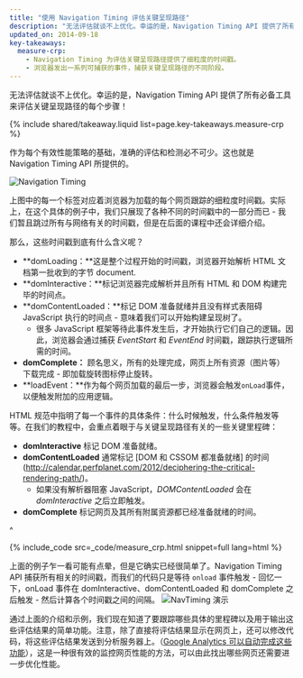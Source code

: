 ```yaml
---
title: "使用 Navigation Timing 评估关键呈现路径"
description: "无法评估就谈不上优化。幸运的是，Navigation Timing API 提供了所有必备工具来评估关键呈现路径的每个步骤！"
updated_on: 2014-09-18
key-takeaways:
  measure-crp:
    - Navigation Timing 为评估关键呈现路径提供了细粒度的时间戳。
    - 浏览器发出一系列可捕获的事件，捕获关键呈现路径的不同阶段。
---
```


<p class="intro">
  无法评估就谈不上优化。幸运的是，Navigation Timing API 提供了所有必备工具来评估关键呈现路径的每个步骤！
</p>


{% include shared/takeaway.liquid list=page.key-takeaways.measure-crp %}

作为每个有效性能策略的基础，准确的评估和检测必不可少。这也就是 Navigation Timing API 所提供的。

<img src="images/dom-navtiming.png" class="center" alt="Navigation Timing">

上图中的每一个标签对应着浏览器为加载的每个网页跟踪的细粒度时间戳。实际上，在这个具体的例子中，我们只展现了各种不同的时间戳中的一部分而已 - 我们暂且跳过所有与网络有关的时间戳，但是在后面的课程中还会详细介绍。

那么，这些时间戳到底有什么含义呢？

* **domLoading：**这是整个过程开始的时间戳，浏览器开始解析 HTML 文档第一批收到的字节
  document.
* **domInteractive：**标记浏览器完成解析并且所有 HTML 和 DOM 构建完毕的时间点。
* **domContentLoaded：**标记 DOM 准备就绪并且没有样式表阻碍 JavaScript 执行的时间点 - 意味着我们可以开始构建呈现树了。
    * 很多 JavaScript 框架等待此事件发生后，才开始执行它们自己的逻辑。因此，浏览器会通过捕获 _EventStart_ 和 _EventEnd_ 时间戳，跟踪执行逻辑所需的时间。
* **domComplete：** 顾名思义，所有的处理完成，网页上所有资源（图片等） 下载完成 - 即加载旋转图标停止旋转。
* **loadEvent：**作为每个网页加载的最后一步，浏览器会触发`onLoad`事件，以便触发附加的应用逻辑。

HTML 规范中指明了每一个事件的具体条件：什么时候触发，什么条件触发等等。在我们的教程中，会重点着眼于与关键呈现路径有关的一些关键里程碑：

* **domInteractive** 标记 DOM 准备就绪。
* **domContentLoaded** 通常标记 [DOM 和 CSSOM 都准备就绪] 的时间 (http://calendar.perfplanet.com/2012/deciphering-the-critical-rendering-path/)。
    * 如果没有解析器阻塞 JavaScript，_DOMContentLoaded_ 会在 _domInteractive_ 之后立即触发。
* **domComplete** 标记网页及其所有附属资源都已经准备就绪的时间。

^

{% include_code src=_code/measure_crp.html snippet=full lang=html %}

上面的例子乍一看可能有点晕，但是它确实已经很简单了。Navigation Timing API 捕获所有相关的时间戳，而我们的代码只是等待 `onload` 事件触发 - 回忆一下，onLoad 事件在 domInteractive、domContentLoaded 和 domComplete 之后触发 - 然后计算各个时间戳之间的间隔。
<img src="images/device-navtiming-small.png" class="center" alt="NavTiming 演示">

通过上面的介绍和示例，我们现在知道了要跟踪哪些具体的里程碑以及用于输出这些评估结果的简单功能。注意，除了直接将评估结果显示在网页上，还可以修改代码，将这些评估结果发送到分析服务器上。（[Google Analytics 可以自动完成这些功能](https://support.google.com/analytics/answer/1205784?hl=en)），这是一种很有效的监控网页性能的方法，可以由此找出哪些网页还需要进一步优化性能。</cf>



